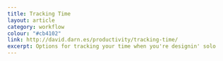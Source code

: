 ```yaml
---
title: Tracking Time
layout: article
category: workflow
colour: "#cb4102"
link: http://david.darn.es/productivity/tracking-time/
excerpt: Options for tracking your time when you're designin' solo
---
```

